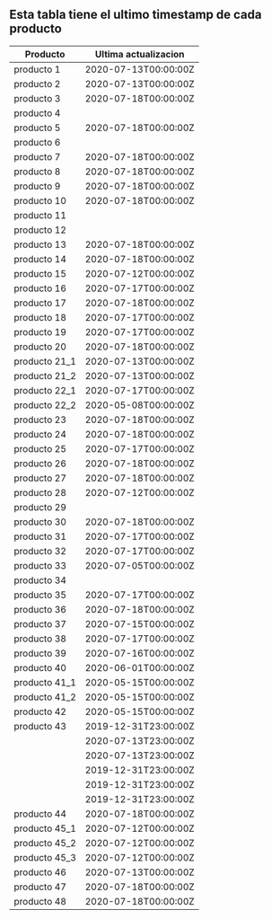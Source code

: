 ## Esta tabla tiene el ultimo timestamp de cada producto
|Producto|Ultima actualizacion |
|------ |------ |
|producto 1|2020-07-13T00:00:00Z|
|producto 2|2020-07-13T00:00:00Z|
|producto 3|2020-07-18T00:00:00Z|
|producto 4|
|producto 5|2020-07-18T00:00:00Z|
|producto 6|
|producto 7|2020-07-18T00:00:00Z|
|producto 8|2020-07-18T00:00:00Z|
|producto 9|2020-07-18T00:00:00Z|
|producto 10|2020-07-18T00:00:00Z|
|producto 11|
|producto 12|
|producto 13|2020-07-18T00:00:00Z|
|producto 14|2020-07-18T00:00:00Z|
|producto 15|2020-07-12T00:00:00Z|
|producto 16|2020-07-17T00:00:00Z|
|producto 17|2020-07-18T00:00:00Z|
|producto 18|2020-07-17T00:00:00Z|
|producto 19|2020-07-17T00:00:00Z|
|producto 20|2020-07-18T00:00:00Z|
|producto 21_1|2020-07-13T00:00:00Z|
|producto 21_2|2020-07-13T00:00:00Z|
|producto 22_1|2020-07-17T00:00:00Z|
|producto 22_2|2020-05-08T00:00:00Z|
|producto 23|2020-07-18T00:00:00Z|
|producto 24|2020-07-18T00:00:00Z|
|producto 25|2020-07-17T00:00:00Z|
|producto 26|2020-07-18T00:00:00Z|
|producto 27|2020-07-18T00:00:00Z|
|producto 28|2020-07-12T00:00:00Z|
|producto 29|
|producto 30|2020-07-18T00:00:00Z|
|producto 31|2020-07-17T00:00:00Z|
|producto 32|2020-07-17T00:00:00Z|
|producto 33|2020-07-05T00:00:00Z|
|producto 34|
|producto 35|2020-07-17T00:00:00Z|
|producto 36|2020-07-18T00:00:00Z|
|producto 37|2020-07-15T00:00:00Z|
|producto 38|2020-07-17T00:00:00Z|
|producto 39|2020-07-16T00:00:00Z|
|producto 40|2020-06-01T00:00:00Z|
|producto 41_1|2020-05-15T00:00:00Z|
|producto 41_2|2020-05-15T00:00:00Z|
|producto 42|2020-05-15T00:00:00Z|
|producto 43|2019-12-31T23:00:00Z|
| |2020-07-13T23:00:00Z|
| |2020-07-13T23:00:00Z|
| |2019-12-31T23:00:00Z|
| |2019-12-31T23:00:00Z|
| |2019-12-31T23:00:00Z|
|producto 44|2020-07-18T00:00:00Z|
|producto 45_1|2020-07-12T00:00:00Z|
|producto 45_2|2020-07-12T00:00:00Z|
|producto 45_3|2020-07-12T00:00:00Z|
|producto 46|2020-07-13T00:00:00Z|
|producto 47|2020-07-18T00:00:00Z|
|producto 48|2020-07-18T00:00:00Z|
